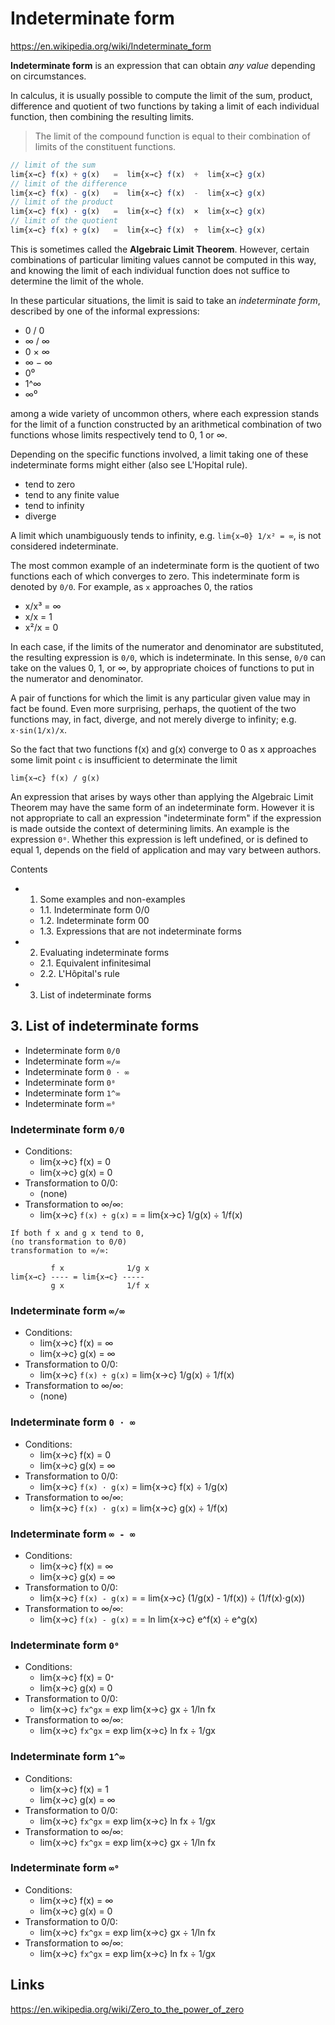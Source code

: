 # Indeterminate form

https://en.wikipedia.org/wiki/Indeterminate_form

**Indeterminate form** is an expression that can obtain *any value* depending on circumstances.

In calculus, it is usually possible to compute the limit of the sum, product, difference and quotient of two functions by taking a limit of each individual function, then combining the resulting limits. 

>The limit of the compound function is equal to their combination of limits of the constituent functions.

```js
// limit of the sum
lim{x→c} f(x) + g(x)   =  lim{x→c} f(x)  +  lim{x→c} g(x)
// limit of the difference
lim{x→c} f(x) - g(x)   =  lim{x→c} f(x)  -  lim{x→c} g(x)
// limit of the product
lim{x→c} f(x) ⋅ g(x)   =  lim{x→c} f(x)  ×  lim{x→c} g(x)
// limit of the quotient
lim{x→c} f(x) ÷ g(x)   =  lim{x→c} f(x)  ÷  lim{x→c} g(x)
```

This is sometimes called the **Algebraic Limit Theorem**. However, certain combinations of particular limiting values cannot be computed in this way, and knowing the limit of each individual function does not suffice to determine the limit of the whole.

In these particular situations, the limit is said to take an *indeterminate form*, described by one of the informal expressions:
- 0 / 0
- ∞ / ∞
- 0 × ∞
- ∞ − ∞
- 0⁰
- 1^∞
- ∞⁰

among a wide variety of uncommon others, where each expression stands for the limit of a function constructed by an arithmetical combination of two functions whose limits respectively tend to 0, 1 or ∞.

Depending on the specific functions involved, a limit taking one of these indeterminate forms might either (also see L'Hopital rule).
- tend to zero
- tend to any finite value
- tend to infinity
- diverge


A limit which unambiguously tends to infinity, e.g. `lim{x→0} 1/x² = ∞`, is not considered indeterminate.

The most common example of an indeterminate form is the quotient of two functions each of which converges to zero. This indeterminate form is denoted by `0/0`. For example, as `x` approaches 0, the ratios
- x/x³ = ∞
- x/x  = 1
- x²/x = 0

In each case, if the limits of the numerator and denominator are substituted, the resulting expression is `0/0`, which is indeterminate. In this sense, `0/0` can take on the values 0, 1, or ∞, by appropriate choices of functions to put in the numerator and denominator.

A pair of functions for which the limit is any particular given value may in fact be found. Even more surprising, perhaps, the quotient of the two functions may, in fact, diverge, and not merely diverge to infinity; e.g. `x⋅sin(1/x)/x`.

So the fact that two functions f(x) and g(x) converge to 0 as x approaches some limit point `c` is insufficient to determinate the limit

    lim{x→c} f(x) / g(x)

An expression that arises by ways other than applying the Algebraic Limit Theorem may have the same form of an indeterminate form. However it is not appropriate to call an expression "indeterminate form" if the expression is made outside the context of determining limits. An example is the expression `0⁰`. Whether this expression is left undefined, or is defined to equal 1, depends on the field of application and may vary between authors.

Contents
- 1. Some examples and non-examples
  - 1.1. Indeterminate form 0/0
  - 1.2. Indeterminate form 00
  - 1.3. Expressions that are not indeterminate forms
- 2. Evaluating indeterminate forms
  - 2.1. Equivalent infinitesimal
  - 2.2. L'Hôpital's rule
- 3. List of indeterminate forms

## 3. List of indeterminate forms

- Indeterminate form `0/0`
- Indeterminate form `∞/∞`
- Indeterminate form `0 ⋅ ∞`
- Indeterminate form `0⁰`
- Indeterminate form `1^∞`
- Indeterminate form `∞⁰`


### Indeterminate form `0/0`
- Conditions:
  - lim{x→c} f(x) = 0
  - lim{x→c} g(x) = 0
- Transformation to 0/0:
  - (none)
- Transformation to ∞/∞:
  - lim{x→c} `f(x) ÷ g(x)` =
    = lim{x→c} 1/g(x) ÷ 1/f(x)

```
If both f x and g x tend to 0,
(no transformation to 0/0)
transformation to ∞/∞:

         f x              1/g x
lim{x→c} ---- = lim{x→c} -----
         g x              1/f x
```


### Indeterminate form `∞/∞`
- Conditions:
  - lim{x→c} f(x) = ∞
  - lim{x→c} g(x) = ∞
- Transformation to 0/0:
  - lim{x→c} `f(x) ÷ g(x)` = lim{x→c} 1/g(x) ÷ 1/f(x)
- Transformation to ∞/∞:
  - (none)


### Indeterminate form `0 ⋅ ∞`
- Conditions:
  - lim{x→c} f(x) = 0
  - lim{x→c} g(x) = ∞
- Transformation to 0/0:
  - lim{x→c} `f(x) ⋅ g(x)` = lim{x→c} f(x) ÷ 1/g(x)
- Transformation to ∞/∞:
  - lim{x→c} `f(x) ⋅ g(x)` = lim{x→c} g(x) ÷ 1/f(x)


### Indeterminate form `∞ - ∞`
- Conditions:
  - lim{x→c} f(x) = ∞
  - lim{x→c} g(x) = ∞
- Transformation to 0/0:
  - lim{x→c} `f(x) - g(x)` =
    = lim{x→c} (1/g(x) - 1/f(x)) ÷ (1/f(x)⋅g(x))
- Transformation to ∞/∞:
  - lim{x→c} `f(x) - g(x)` =
    = ln lim{x→c} e^f(x) ÷ e^g(x)


### Indeterminate form `0⁰`
- Conditions:
  - lim{x→c} f(x) = 0ᐩ
  - lim{x→c} g(x) = 0
- Transformation to 0/0:
  - lim{x→c} `fx^gx` = exp lim{x→c} gx ÷ 1/ln fx
- Transformation to ∞/∞:
  - lim{x→c} `fx^gx` = exp lim{x→c} ln fx ÷ 1/gx


### Indeterminate form `1^∞`
- Conditions:
  - lim{x→c} f(x) = 1
  - lim{x→c} g(x) = ∞
- Transformation to 0/0:
  - lim{x→c} `fx^gx` = exp lim{x→c} ln fx ÷ 1/gx
- Transformation to ∞/∞:
  - lim{x→c} `fx^gx` = exp lim{x→c} gx ÷ 1/ln fx


### Indeterminate form `∞⁰`
- Conditions:
  - lim{x→c} f(x) = ∞
  - lim{x→c} g(x) = 0
- Transformation to 0/0:
  - lim{x→c} `fx^gx` = exp lim{x→c} gx ÷ 1/ln fx
- Transformation to ∞/∞:
  - lim{x→c} `fx^gx` = exp lim{x→c} ln fx ÷ 1/gx



## Links

https://en.wikipedia.org/wiki/Zero_to_the_power_of_zero
